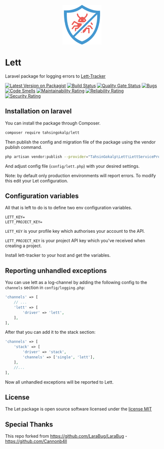 <p align="center">
    <img width="130" src="logo.png">
</p>

# Lett
Laravel package for logging errors to [Lett-Tracker](https://github.com/TahsinGokalp/lett-tracker)

[![Latest Version on Packagist](https://poser.pugx.org/tahsingokalp/lett/v/stable.svg)](https://packagist.org/packages/tahsingokalp/lett)
[![Build Status](https://github.com/tahsingokalp/lett/workflows/run-tests/badge.svg)](https://github.com/tahsingokalp/lett/actions)
[![Quality Gate Status](https://sonarcloud.io/api/project_badges/measure?project=TahsinGokalp_lett&metric=alert_status)](https://sonarcloud.io/summary/new_code?id=TahsinGokalp_lett)
[![Bugs](https://sonarcloud.io/api/project_badges/measure?project=TahsinGokalp_lett&metric=bugs)](https://sonarcloud.io/summary/new_code?id=TahsinGokalp_lett)
[![Code Smells](https://sonarcloud.io/api/project_badges/measure?project=TahsinGokalp_lett&metric=code_smells)](https://sonarcloud.io/summary/new_code?id=TahsinGokalp_lett)
[![Maintainability Rating](https://sonarcloud.io/api/project_badges/measure?project=TahsinGokalp_lett&metric=sqale_rating)](https://sonarcloud.io/summary/new_code?id=TahsinGokalp_lett)
[![Reliability Rating](https://sonarcloud.io/api/project_badges/measure?project=TahsinGokalp_lett&metric=reliability_rating)](https://sonarcloud.io/summary/new_code?id=TahsinGokalp_lett)
[![Security Rating](https://sonarcloud.io/api/project_badges/measure?project=TahsinGokalp_lett&metric=security_rating)](https://sonarcloud.io/summary/new_code?id=TahsinGokalp_lett)

## Installation on laravel
You can install the package through Composer.
```bash
composer require tahsingokalp/lett
```

Then publish the config and migration file of the package using the vendor publish command.
```bash
php artisan vendor:publish --provider="TahsinGokalp\Lett\LettServiceProvider"
```
And adjust config file (`config/lett.php`) with your desired settings.

Note: by default only production environments will report errors. To modify this edit your Let configuration.

## Configuration variables
All that is left to do is to define two env configuration variables.
```
LETT_KEY=
LETT_PROJECT_KEY=
```
`LETT_KEY` is your profile key which authorises your account to the API.

`LETT_PROJECT_KEY` is your project API key which you've received when creating a project.

Install lett-tracker to your host and get the variables.

## Reporting unhandled exceptions
You can use lett as a log-channel by adding the following config to the `channels` section in `config/logging.php`:
```php
'channels' => [
    // ...
    'lett' => [
        'driver' => 'lett',
    ],
],
```
After that you can add it to the stack section:
```php
'channels' => [
    'stack' => [
        'driver' => 'stack',
        'channels' => ['single', 'lett'],
    ],
    //...
],
```

Now all unhandled exceptions will be reported to Lett.

## License
The Let package is open source software licensed under the [license MIT](http://opensource.org/licenses/MIT)

## Special Thanks

This repo forked from https://github.com/LaraBug/LaraBug - https://github.com/Cannonb4ll
